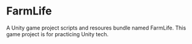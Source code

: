 # FarmLife
A Unity game project scripts and resoures bundle named FarmLife. This game project is for practicing Unity tech.
